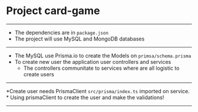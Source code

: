 # Project card-game
***
* The dependencies are in `package.json`
* The project will use MySQL and MongoDB databases
***
* The MySQL use Prisma.io to create the Models on `primsa/schema.prisma`
* To create new user the application user controllers and services
    * The controllers communitate to services where are all logistic to create users
***
*Create user needs PrismaClient `src/prisma/index.ts` imported on service.
    * Using prismaClient to create the user and make the validations!
***
